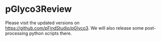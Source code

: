 # pGlyco3Review

Please visit the updated versions on https://github.com/pFindStudio/pGlyco3. We will also release some post-processing python scripts there.
